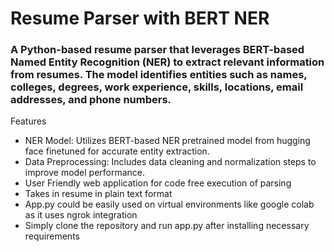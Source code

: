 # Resume Parser with BERT NER
### A Python-based resume parser that leverages BERT-based Named Entity Recognition (NER) to extract relevant information from resumes. The model identifies entities such as names, colleges, degrees, work experience, skills, locations, email addresses, and phone numbers.

Features
* NER Model: Utilizes BERT-based NER  pretrained model from hugging face  finetuned for accurate entity extraction.
* Data Preprocessing: Includes data cleaning and normalization steps to improve model performance.
* User Friendly web application for code free execution of parsing 
* Takes in resume in plain text format 
* App.py could be easily used on virtual environments like google colab as it uses ngrok integration
* Simply clone the repository and run app.py after installing necessary requirements 
